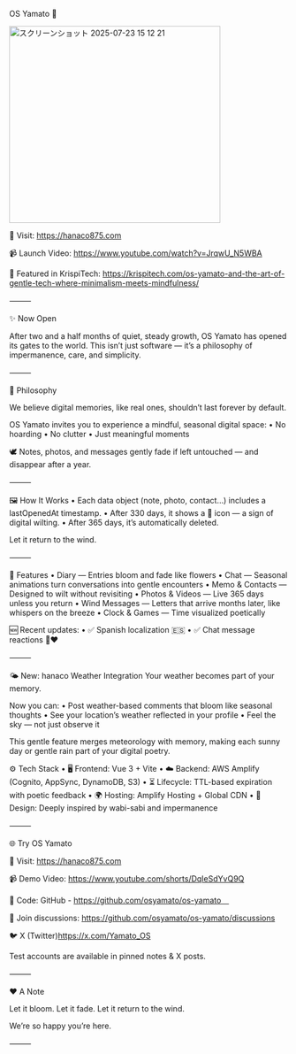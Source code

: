 OS Yamato 🌸


<img width="382" height="356" alt="スクリーンショット 2025-07-23 15 12 21" src="https://github.com/user-attachments/assets/2939e6f1-209a-4828-8d09-2754e51a06cd" />

🔗 Visit: https://hanaco875.com

📹 Launch Video: https://www.youtube.com/watch?v=JrqwU_N5WBA

📰 Featured in KrispiTech: https://krispitech.com/os-yamato-and-the-art-of-gentle-tech-where-minimalism-meets-mindfulness/

⸻

✨ Now Open

After two and a half months of quiet, steady growth, OS Yamato has opened its gates to the world.
This isn’t just software — it’s a philosophy of impermanence, care, and simplicity.

⸻

🌿 Philosophy

We believe digital memories, like real ones, shouldn’t last forever by default.

OS Yamato invites you to experience a mindful, seasonal digital space:
	•	No hoarding
	•	No clutter
	•	Just meaningful moments

🕊️ Notes, photos, and messages gently fade if left untouched — and disappear after a year.

⸻

🖼️ How It Works
	•	Each data object (note, photo, contact…) includes a lastOpenedAt timestamp.
	•	After 330 days, it shows a 🥀 icon — a sign of digital wilting.
	•	After 365 days, it’s automatically deleted.

Let it return to the wind.

⸻

🌸 Features
	•	Diary — Entries bloom and fade like flowers
	•	Chat — Seasonal animations turn conversations into gentle encounters
	•	Memo & Contacts — Designed to wilt without revisiting
	•	Photos & Videos — Live 365 days unless you return
	•	Wind Messages — Letters that arrive months later, like whispers on the breeze
	•	Clock & Games — Time visualized poetically

🆕 Recent updates:
	•	✅ Spanish localization 🇪🇸
	•	✅ Chat message reactions 💬❤️

⸻

🌤️ New: hanaco Weather Integration
Your weather becomes part of your memory.

Now you can:
	•	Post weather-based comments that bloom like seasonal thoughts
	•	See your location’s weather reflected in your profile
	•	Feel the sky — not just observe it

This gentle feature merges meteorology with memory, making each sunny day or gentle rain part of your digital poetry.


⚙️ Tech Stack
	•	🖥️ Frontend: Vue 3 + Vite
	•	☁️ Backend: AWS Amplify (Cognito, AppSync, DynamoDB, S3)
	•	⏳ Lifecycle: TTL-based expiration with poetic feedback
	•	🌍 Hosting: Amplify Hosting + Global CDN
	•	🎨 Design: Deeply inspired by wabi-sabi and impermanence

⸻

🌐 Try OS Yamato

📲 Visit: https://hanaco875.com

📹 Demo Video: https://www.youtube.com/shorts/DqIeSdYvQ9Q

📘 Code: GitHub - https://github.com/osyamato/os-yamato　

💬 Join discussions: https://github.com/osyamato/os-yamato/discussions

🐦 X (Twitter)https://x.com/Yamato_OS


Test accounts are available in pinned notes & X posts.

⸻

❤️ A Note

Let it bloom.
Let it fade.
Let it return to the wind.

We’re so happy you’re here.

⸻
